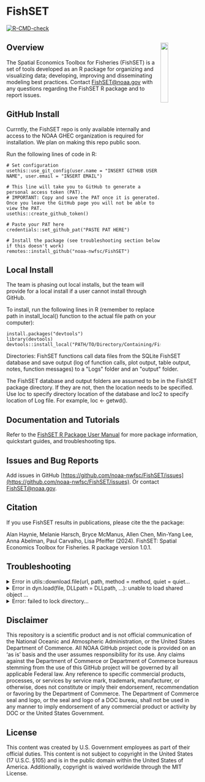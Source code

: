# FishSET 

<!-- badges: start -->
[![R-CMD-check](https://github.com/noaa-nwfsc/FishSET/actions/workflows/R-CMD-check.yaml/badge.svg)](https://github.com/noaa-nwfsc/FishSET/actions/workflows/R-CMD-check.yaml)
<!-- badges: end -->

## Overview <img src="https://github.com/noaa-nwfsc/FishSET/blob/master/docs/fishset_logo.png" align="right" width="20%"  hspace="0" vspace="0"/>
The Spatial Economics Toolbox for Fisheries (FishSET) is a set of tools developed as an R package for organizing and visualizing data; developing, improving and disseminating modeling best practices.
Contact [FishSET@noaa.gov](mailto:FishSET@noaa.gov) with any questions regarding the FishSET R package and to report issues.

## GitHub Install
Currntly, the FishSET repo is only available internally and access to the NOAA GHEC organization is required for installation. We plan on making this repo public soon.

Run the following lines of code in R:

```
# Set configuration
usethis::use_git_config(user.name = "INSERT GITHUB USER NAME", user.email = "INSERT EMAIL")

# This line will take you to GitHub to generate a personal access token (PAT).
# IMPORTANT: Copy and save the PAT once it is generated. Once you leave the GitHub page you will not be able to view the PAT.
usethis::create_github_token()

# Paste your PAT here
credentials::set_github_pat("PASTE PAT HERE")

# Install the package (see troubleshooting section below if this doesn't work)
remotes::install_github("noaa-nwfsc/FishSET")
```
 

## Local Install
The team is phasing out local installs, but the team will provide for a local install if a user cannot install through GitHub.

To install, run the following lines in R (remember to replace path in install_local() function to the actual file path on your computer):
```
install.packages("devtools")
library(devtools)
devtools::install_local("PATH/TO/Directory/Containing/FishSET")
```

Directories:
FishSET functions call data files from the SQLite FishSET database and save output (log of function calls, plot output, table output, notes, function messages) to a "Logs" folder and an "output" folder.

The FishSET database and output folders are assumed to be in the FishSET package directory. If they are not, 
then the location needs to be specified.
Use loc to specify directory location of the database and loc2 to specify location of Log file.
For example, loc <- getwd().


## Documentation and Tutorials

Refer to the [FishSET R Package User Manual](https://docs.google.com/document/d/1p8mK65uG8yp-HbzCeBgtO0q6DSpKV1Zyk_ucNskt5ug/edit) for more package information, quickstart guides, and troubleshooting tips.

## Issues and Bug Reports

Add issues in GitHub [https://github.com/noaa-nwfsc/FishSET/issues](https://github.com/noaa-nwfsc/FishSET/issues). Or contact [FishSET@noaa.gov](mailto:FishSET@noaa.gov).

## <a name="cite"> Citation </a>

If you use FishSET results in publications, please cite the the package:

Alan Haynie, Melanie Harsch, Bryce McManus, Allen Chen, Min-Yang Lee, Anna Abelman, Paul Carvalho, Lisa Pfeiffer (2024). FishSET: Spatial Economics Toolbox for Fisheries. R package version 1.0.1.

## Troubleshooting
<details><summary>Error in utils::download.file(url, path, method = method, quiet = quiet...</summary>
Run the following line of code, then run remotes::install_github
  
```options(download.file.method = "wininet")```
</details> 

<details><summary>Error in dyn.load(file, DLLpath = DLLpath, ...): unable to load shared object ... </summary>
This error message indicates that the filepath to a necessary package is 'corrupted' and cannot load properly. To fix this issue, reinstall the package indicated in the error message using `install.packages([Name of package])` and restart the R session. If the issue persists, try uninstalling and reinstalling R/RStudio. If both options fail, report the[issue](https://gitlab-afsc.fisheries.noaa.gov/bryce.mcmanus/FishSET_RPackage/-/issues).
</details> 

<details><summary>Error: failed to lock directory...</summary>
This error could appear when your last package installation was interrupted, when updated you version of R, and probably other situations that we are not aware of.  

1. Locate and delete the ".../00LOCK-[packagename]" and "[packagename]" folders in the library folder, which should be displayed with the error message (this can also be done using the unlink() function in R), then attempt to reinstall the problem package using install.packages(). If FishSET is the problem package, follow the steps above to install again.

2. If the first options does not work, try adding "--no-lock" to your install options: "install.packages(INSTALL_opts = '--no-lock')" 
</details> 

## Disclaimer

This repository is a scientific product and is not official communication of the National Oceanic and Atmospheric Administration, or the United States Department of Commerce. All NOAA GitHub project code is provided on an ‘as is’ basis and the user assumes responsibility for its use. Any claims against the Department of Commerce or Department of Commerce bureaus stemming from the use of this GitHub project will be governed by all applicable Federal law. Any reference to specific commercial products, processes, or services by service mark, trademark, manufacturer, or otherwise, does not constitute or imply their endorsement, recommendation or favoring by the Department of Commerce. The Department of Commerce seal and logo, or the seal and logo of a DOC bureau, shall not be used in any manner to imply endorsement of any commercial product or activity by DOC or the United States Government.

## License
This content was created by U.S. Government employees as part of their official duties. This content is not subject to copyright in the United States (17 U.S.C. §105) and is in the public domain within the United States of America. Additionally, copyright is waived worldwide through the MIT License.
